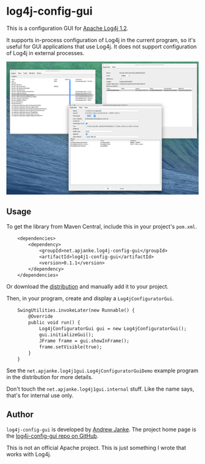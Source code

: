 log4j-config-gui
============================

This is a configuration GUI for [Apache Log4j 1.2](https://logging.apache.org/log4j/1.2/).

It supports in-process configuration of Log4j in the current program, so it's useful for GUI applications that use Log4j. It does not support configuration of Log4j in external processes.

![Example log4j1-config-gui screenshot](doc/log4j1-config-gui-example-screenshot-1-scaled.png)

##  Usage

To get the library from Maven Central, include this in your project's `pom.xml`.

```
    <dependencies>
        <dependency>
            <groupId>net.apjanke.log4j-config-gui</groupId>
            <artifactId>log4j1-config-gui</artifactId>
            <version>0.1.1</version>
        </dependency>
    </dependencies>
```

Or download the [distribution](https://github.com/apjanke/log4j-config-gui/releases) and manually add it to your project.

Then, in your program, create and display a `Log4jConfiguratorGui`.

```
    SwingUtilities.invokeLater(new Runnable() {
        @Override
        public void run() {
            Log4jConfiguratorGui gui = new Log4jConfiguratorGui();
            gui.initializeGui();
            JFrame frame = gui.showInFrame();
            frame.setVisible(true);
        }
    }
```

See the `net.apjanke.log4j1gui.Log4jConfiguratorGuiDemo` example program in the distribution for more details.

Don't touch the `net.apjanke.log4j1gui.internal` stuff. Like the name says, that's for internal use only.

##  Author

`log4j-config-gui` is developed by [Andrew Janke](https://apjanke.net). The project home page is the [log4j-config-gui repo on GitHub](https://github.com/apjanke/log4j-config-gui).

This is not an official Apache project. This is just something I wrote that works with Log4j.
